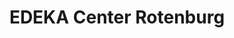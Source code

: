---
title: "EDEKA Center Rotenburg"
url: /rotenburg-wuemme/edeka-center-rotenburg/
shop: Supermarkt
---